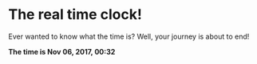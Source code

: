 # The real time clock!

Ever wanted to know what the time is? Well, your journey is about to end!

**The time is Nov 06, 2017, 00:32**